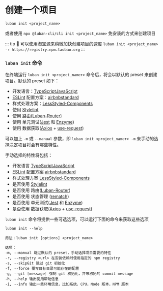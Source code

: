 # 创建一个项目

```shell
luban init <project_name>
```

或者使用 `npx @luban-cli/cli init <project_name>` 免安装的方式来创建项目

::: tip 🙋
可以使用淘宝源来稍微加快创建项目的速度 `luban init <project_name>  -r https://registry.npm.taobao.org`
:::


### `luban init` 命令

在终端运行 `luban init <project_namer>` 命令后，将会以默认的 preset 来创建项目。默认的 preset 如下：

+ 开发语言：<a-radio-group value='ts'><a-radio value='ts'>[TypeScript](http://www.typescriptlang.org/)</a-radio><a-radio value='js'>[JavaScript](https://developer.mozilla.org/zh-CN/docs/Web/JavaScript)</a-radio></a-radio-group>
+ [ESLint](https://eslint.org/) 配置方案：<a-radio-group value='airbnb'><a-radio checked value='airbnb'>[airbnb](https://www.npmjs.com/package/eslint-config-airbnb)</a-radio><a-radio value='standard'>[standard](https://www.npmjs.com/package/eslint-config-standard)</a-radio></a-radio-group>
+ 样式处理方案：<a-radio-group value='less'><a-radio checked value='less'>[Less](http://lesscss.org/)</a-radio><a-radio value='sc'>[Styled-Components](https://styled-components.com/)</a-radio></a-radio-group>
+ 使用 <a-checkbox checked>[Stylelint](https://stylelint.io/)</a-checkbox>
+ 使用 <a-checkbox checked>路由([Luban-Router](https://www.npmjs.com/package/luban-router))</a-checkbox>
+ 使用 <a-checkbox checked>单元测试([Jest](https://jestjs.io/) 和 [Enzyme](https://enzymejs.github.io/enzyme/))</a-checkbox>
+ 使用 <a-checkbox checked>数据获取([Axios](https://github.com/axios/axios) + [use-request](https://www.npmjs.com/package/@luban-hooks/use-request))</a-checkbox>

可以加上 `-m` 或 `--manual` 参数，即 `luban init <project_namer> -m` 来手动的选择决定项目将会有哪些特性。

手动选择的特性将包括：

- 开发语言 <a-radio-group><a-radio value='ts'>[TypeScript](http://www.typescriptlang.org/)</a-radio><a-radio value='js'>[JavaScript](https://developer.mozilla.org/zh-CN/docs/Web/JavaScript)</a-radio></a-radio-group>
- [ESLint](https://eslint.org/) 配置方案 <a-radio-group><a-radio value='airbnb'>[airbnb](https://www.npmjs.com/package/eslint-config-airbnb)</a-radio><a-radio value='standard'>[standard](https://www.npmjs.com/package/eslint-config-standard)</a-radio></a-radio-group>
- 样式处理方案 <a-radio-group><a-radio value='less'>[Less](http://lesscss.org/)</a-radio><a-radio value='sc'>[Styled-Components](https://styled-components.com/)</a-radio></a-radio-group>
- 是否使用 <a-checkbox>[Stylelint](https://stylelint.io/)</a-checkbox>
- 是否使用 <a-checkbox>路由([Luban-Router](https://www.npmjs.com/package/luban-router))</a-checkbox>
- 是否使用 <a-checkbox>状态管理 ([rematch](https://rematch.github.io/rematch/#/))</a-checkbox>
- 是否使用 <a-checkbox>单元测试([Jest](https://jestjs.io/) 和 [Enzyme](https://enzymejs.github.io/enzyme/))</a-checkbox>
- 是否使用 <a-checkbox>数据获取([Axios](https://github.com/axios/axios) + [use-request](https://www.npmjs.com/package/@luban-hooks/use-request))</a-checkbox>

`luban init` 命令将提供一些可选选项，可以运行下面的命令来获取这些选项

```shell
luban init --help
```

```shell
用法：luban init [options] <project_name>

选项：
-m, --manual 跳过默认的 preset，手动选择项目需要的特性
-r, --registry <url> 在安装依赖时使用指定的 npm registry
-s, --skipGit 跳过 git 初始化
-f, --force 覆写目标目录可能存在的配置
-g, --git [message] 强制 git 初始化，并带初始的 commit message
-h, --help 输出使用帮助信息
-i, --info 输出一些环境信息，比如系统，CPU，Node 版本，NPM 版本
```
